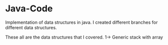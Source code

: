 # Java-Code
Implementation of data structures in java.
I created different branches for different data structures.

These all are the data structures that I covered.
1-> Generic stack with array

